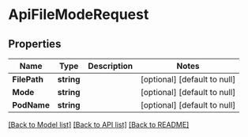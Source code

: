 # ApiFileModeRequest

## Properties
Name | Type | Description | Notes
------------ | ------------- | ------------- | -------------
**FilePath** | **string** |  | [optional] [default to null]
**Mode** | **string** |  | [optional] [default to null]
**PodName** | **string** |  | [optional] [default to null]

[[Back to Model list]](../README.md#documentation-for-models) [[Back to API list]](../README.md#documentation-for-api-endpoints) [[Back to README]](../README.md)


